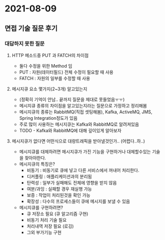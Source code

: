 # 2021-08-09

## 면접 기술 질문 후기

### 대답하지 못한 질문
1. HTTP 메소드중 PUT 과 FATCH의 차이점
   
    - 둘다 수정을 위한 Method 임
    - PUT : 자원(데이터필드) 전체 수정이 필요할 때 사용
    - FATCH : 자원의 일부를 수정할 때 사용
   
2. 메시지큐 요소 몇가지(2~3개) 알고있는지
    - (정확히 기억이 안남.. 끝까지 질문을 제대로 못들었음ㅜㅜ)
    - 메시지큐 종류의 차이점을 알고있는지라는 질문으로 가정하고 정리해봄
    - 메시지큐의 종류는 RabbitMQ(직접 셋팅해봄), Kafka, ActiveMQ, JMS, Spring Integration정도가 있음 
    - 주로 많이 사용하는 메시지큐는 Kafka와 RabbitMQ로 알려져있음
    - TODO - Kafka와 RabbitMQ에 대해 깊이있게 알아보자

3. 메시지큐가 없다면 어떤식으로 대량트래픽을 받아낼것인가.. (어렵다..하..)
    - 메시지큐를 대체하려면 메시지큐가 가진 기능을 구현하거나 대체할수있는 기술을 찾아야한다.
    - 메시지큐의 특징은?
        - 비동기 : 비동기로 큐에 넣고 다른 서비스에서 꺼내어 처리한다.
        - 디커플링 : 애플리케이션과의 분리됨
        - 탄력성 : 일부가 실패해도 전체에 영향을 받지 않음
        - 여분/과잉 : 실패할 경우 재실행 가능
        - 보증 : 작업이 처리된것을 확인 가능
        - 확장성 : 다수의 프로세스들이 큐에 메시지를 보낼 수 있음
    - 메시지큐를 구현하려면?
        - 큐 저장소 필요 (큐 알고리즘 구현)
        - 비동기 처리 기술 필요
        - 처리내역 저장 필요 (로깅)
        - 그외 부가기능 구현
